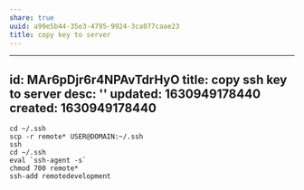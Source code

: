 ```yaml
---
share: true
uuid: a99e5b44-35e3-4795-9924-3ca077caae23
title: copy key to server
---
```

---
id: MAr6pDjr6r4NPAvTdrHyO
title: copy ssh key to server
desc: ''
updated: 1630949178440
created: 1630949178440
---

```
cd ~/.ssh
scp -r remote* USER@DOMAIN:~/.ssh
ssh 
cd ~/.ssh
eval `ssh-agent -s`
chmod 700 remote*
ssh-add remotedevelopment
```

